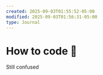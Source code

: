 ```yaml
---
created: 2025-09-03T01:55:52-05:00
modified: 2025-09-03T01:56:31-05:00
type: Journal
---
```


# How to code 🤔

Still confused
